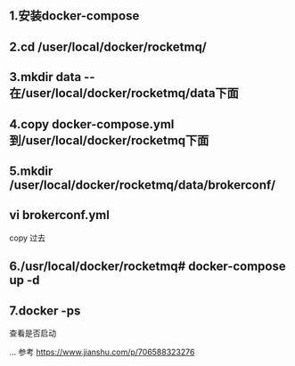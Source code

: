 ## 1.安装docker-compose
## 2.cd /user/local/docker/rocketmq/
## 3.mkdir data -- 在/user/local/docker/rocketmq/data下面
## 4.copy docker-compose.yml到/user/local/docker/rocketmq下面
## 5.mkdir  /user/local/docker/rocketmq/data/brokerconf/
## vi brokerconf.yml
copy 过去
## 6./usr/local/docker/rocketmq# docker-compose up -d
## 7.docker -ps
查看是否启动


...
 参考
https://www.jianshu.com/p/706588323276
